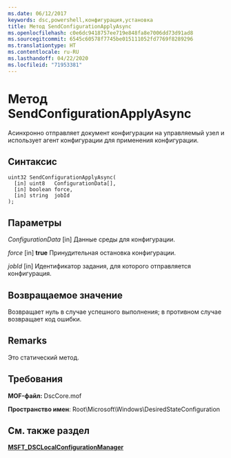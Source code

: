 ```yaml
---
ms.date: 06/12/2017
keywords: dsc,powershell,конфигурация,установка
title: Метод SendConfigurationApplyAsync
ms.openlocfilehash: c0e6dc9418757ee719e848fa8e7006dd73d91ad8
ms.sourcegitcommit: 6545c60578f7745be015111052fd7769f8289296
ms.translationtype: HT
ms.contentlocale: ru-RU
ms.lasthandoff: 04/22/2020
ms.locfileid: "71953381"
---
```

# <a name="sendconfigurationapplyasync-method"></a>Метод SendConfigurationApplyAsync

Асинхронно отправляет документ конфигурации на управляемый узел и использует агент конфигурации для применения конфигурации.

## <a name="syntax"></a>Синтаксис

```mof
uint32 SendConfigurationApplyAsync(
  [in] uint8   ConfigurationData[],
  [in] boolean force,
  [in] string  jobId
);
```

## <a name="parameters"></a>Параметры

*ConfigurationData* \[in\] Данные среды для конфигурации.

*force* \[in\] **true** Принудительная остановка конфигурации.

*jobId* \[in\] Идентификатор задания, для которого отправляется конфигурация.

## <a name="return-value"></a>Возвращаемое значение

Возвращает нуль в случае успешного выполнения; в противном случае возвращает код ошибки.

## <a name="remarks"></a>Remarks

Это статический метод.

## <a name="requirements"></a>Требования

**MOF-файл:** DscCore.mof

**Пространство имен**: Root\Microsoft\Windows\DesiredStateConfiguration

## <a name="see-also"></a>См. также раздел

[**MSFT_DSCLocalConfigurationManager**](msft-dsclocalconfigurationmanager.md)
